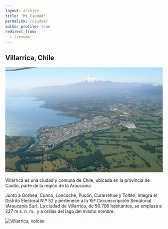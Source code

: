 ```yaml
---
layout: archive
title: "Mi Ciudad"
permalink: /ciudad/
author_profile: true
redirect_from:
  - /resume
---
```


Villarrica, Chile
---------------

![Villarrica, ciudad y volcán](/assets/images/Villarrica_town_and_volcano.png)

Villarrica es una ciudad y comuna de Chile, ubicada en la provincia de Cautín, parte de la región de la Araucanía.

Junto a Gorbea, Cunco, Loncoche, Pucón, Curarrehue y Toltén, integra el Distrito Electoral N.º 52 y pertenece a la 15ª Circunscripción Senatorial (Araucanía Sur). La ciudad de Villarrica, de 50.706 habitantes, se emplaza a 227 m s. n. m.. y a orillas del lago del mismo nombre. 

![Villarrica, volcán](/assets/images/villarrica_volcano.png)